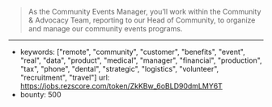 > As the Community Events Manager, you’ll work within the Community & Advocacy Team, reporting to our Head of Community, to organize and manage our community events programs.
------
- keywords: ["remote", "community", "customer", "benefits", "event", "real", "data", "product", "medical", "manager", "financial", "production", "tax", "phone", "dental", "strategic", "logistics", "volunteer", "recruitment", "travel"]
url: https://jobs.rezscore.com/token/ZkKBw_6oBLD90dmLMY6T
- bounty: 500
